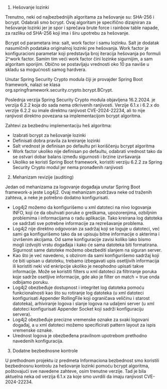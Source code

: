 1. Hešovanje lozinki

Trenutno, neki od najbezbednijih algoritama za hešovanje su: SHA-256 i bcrypt. Odabrali smo bcrypt. Ovaj algoritam je specifično dizajniran za hešovanje lozinki jer je spor i sprečava brute force i rainbow table napade, za razliku od SHA-256 koji ima i širu upotrebu za hešovanje.

Bcrypt od parametara ima: salt, work factor i samu lozinku. Salt je dodatak nasumičnih podataka originalnoj lozinki pre hešovanja. Work factor je konfiguracioni parametar koji predstavlja broj iteracija hešovanja po formuli 2^work factor. Samim tim veći work factor čini lozinke sigurnijim, a sam algoritam sporijim. Obično se postavljaju vrednosti oko 10 pa naviše u skladu sa mogućnosti samog hardvera.

Unutar Spring Security Crypto modula čiji je provajder Spring Boot framework, nalazi se klasa org.springframework.security.crypto.bcrypt.BCrypt.

Poslednja verzija Spring Security Crypto modula objavljena 16.2.2024. je verzija 6.2.2 koja do sada nema otkrivenih ranjivosti. Verzije 6.1.x i 6.2.x do verzije 6.2.2 su imale direktnu ranjivost CVE-2024-22234, ali to nije ranjivost direktno povezana sa implementacijom bcrypt algoritma.

Zahtevi za bezbednu implementaciju heš algoritma:

- Izabrati bcrypt za hešovanje lozinki
- Definisati dobra pravila za kreiranje lozinki
- Salt vrednost je definisan po defaultu pri koriščenju bcrypt algoritma
- Work factor ukoliko nije definisan po defaultu, odabrati vrednost tako da se ostvari dobar balans između sigurnosti i brzine izvršavanja
- Ukoliko se koristi Spring Boot framework, koristiti verziju 6.2.2 za Spring Security Crypto modul jer nema pronađenih ranjivosti

2. Mehanizam revizije (auditing)

Jedan od mehanizama za logovanje događaja unutar Spring Boot framework-a jeste Log4j2. Ovaj mehanizam podržava neke od traženih zahteva, a neke je potrebno dodatno konfigurisati.

- Log4j2 možemo da konfigurišemo u xml datoteci na nivo logovanja INFO, koji će da obuhvati poruke o greškama, upozorenjima, ozbiljnim problemima i informacijama o radu aplikacije. Tako kreirana log datoteka ce sadržati sve potrebne informacije za rezrešavanje problema.
- Log4j2 nije direktno odgovoran za sadržaj koji se loguje u datoteci, već sami ga konfigurišemo tako da se upisuju bitne informacije o akterima i izvršenim akcijama. Od same konfiguracije zavisi koliko lako bismo mogli izdvojiti vrstu događaja i kako će sama datoteka biti formatirana. Sigurnost same datoteke možemo obezbediti slanjem na siguran server.
- Kao što je već navedeno, s obzirom da sami konfigurišemo sadržaj koji će biti upisan u datoteku, trebamo izbegavati upis osetljivih informacija ili koristiti neki vid enkripcije ukoliko je neophodno upisati takve informacije. Može se koristiti filters u xml datoteci za filtriranje poruka koje sadrže osetljive informacije, gde ako je filter on match = true onda odbijamo poruku.
- Log4j2 obezbeđuje dostupnost i integritet log datoteka pomoću funkcionalnosti kao što su rotiranje log datoteka (u xml datoteci konfigurisati Appender RollingFile koji ograničava veličinu i starost datoteka), arhiviranje logova i slanje logova na udaljeni server (u xml datoteci konfigurisati Appender Socket koji sadrži konfiguraciju servera).
- Log4j2 obezbeđuje precizne vremenske oznake za svaki logovani događaj, a u xml datoteci možemo specificirati pattern layout za ispis vremenske oznake.
- Urednost logova je obezbeđena pravilnom upotrebom prethodno navedenih konfiguracija.

3. Dodatne bezbednosne kontrole

U prethodnom projektu iz predmeta Informaciona bezbednost smo koristili bezbednosnu kontrolu za hešovanje lozinki pomoću bcrypt algoritma, poštovajući sve navedene zahteve, osim trenutne verzije. Tad je bila aktuelna neka od verzija 6.1.x za koje smo uvrdili da imaju ranjivost CVE-2024-22234.
